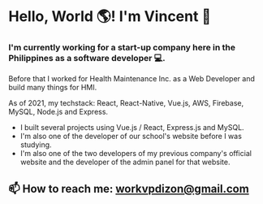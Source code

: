 # Hello, World 🌎! I'm Vincent 👋

### I'm currently working for a start-up company here in the Philippines as a software developer 💻.
Before that I worked for Health Maintenance Inc. as a Web Developer and build many things for HMI.

As of 2021, my techstack: React, React-Native, Vue.js, AWS, Firebase, MySQL, Node.js and Express.

 - I built several projects using Vue.js / React, Express.js and MySQL.
 - I'm also one of the developer of our school's website before I was studying.
 - I'm also one of the two developers of my previous company's official website and the developer of the admin panel for that website.

## 📫 How to reach me: workvpdizon@gmail.com
<!--
**VncntDzn/vncntdzn** is a ✨ _special_ ✨ repository because its `README.md` (this file) appears on your GitHub profile.

Here are some ideas to get you started:

- 🔭 I’m currently working on ...
- 🌱 I’m currently learning ...
- 👯 I’m looking to collaborate on ...
- 🤔 I’m looking for help with ...
- 💬 Ask me about ...
- 📫 How to reach me: ...
- 😄 Pronouns: ...
- ⚡ Fun fact: ...
-->
